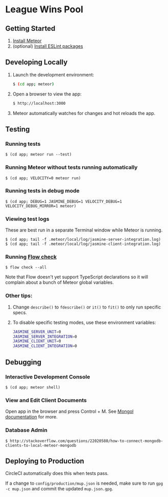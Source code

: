 # League Wins Pool

## Getting Started

1. [Install Meteor](https://www.meteor.com/install)
2. (optional) [Install ESLint packages](https://www.npmjs.com/package/eslint-config-airbnb)


## Developing Locally

1. Launch the development environment:

    ```bash
    $ (cd app; meteor)
    ```

2. Open a browser to view the app:

    ```bash
    $ http://localhost:3000
    ```

3. Meteor automatically watches for changes and hot reloads the app.


## Testing

### Running tests

```
$ (cd app; meteor run --test)
```

### Running Meteor without tests running automatically

```
$ (cd app; VELOCITY=0 meteor run)
```

### Running tests in debug mode

```
$ (cd app; DEBUG=1 JASMINE_DEBUG=1 VELOCITY_DEBUG=1 VELOCITY_DEBUG_MIRROR=1 meteor)
```

### Viewing test logs

These are best run in a separate Terminal window while Meteor is running.

```
$ (cd app; tail -f .meteor/local/log/jasmine-server-integration.log)
$ (cd app; tail -f .meteor/local/log/jasmine-client-integration.log)
```

### Running [Flow check](http://flowtype.org)

```
$ flow check --all
```

Note that Flow doesn't yet support TypeScript declarations so it will complain about a bunch of Meteor global variables.

### Other tips:

1. Change `describe()` to `fdescribe()` or `it()` to `fit()` to only run specific specs.
2. To disable specific testing modes, use these environment variables:

    ```bash
    JASMINE_SERVER_UNIT=0
    JASMINE_SERVER_INTEGRATION=0
    JASMINE_CLIENT_UNIT=0
    JASMINE_CLIENT_INTEGRATION=0
    ```


## Debugging

### Interactive Development Console

```
$ (cd app; meteor shell)
```

### View and Edit Client Documents

Open app in the browser and press Control + M. See [Mongol documentation](https://github.com/msavin/Mongol) for more.

### Database Admin

```
$ http://stackoverflow.com/questions/22020580/how-to-connect-mongodb-clients-to-local-meteor-mongodb
```


## Deploying to Production

CircleCI automatically does this when tests pass.

If a change to `config/production/mup.json` is needed, make sure to run `gpg -c mup.json` and commit the updated `mup.json.gpg`.
